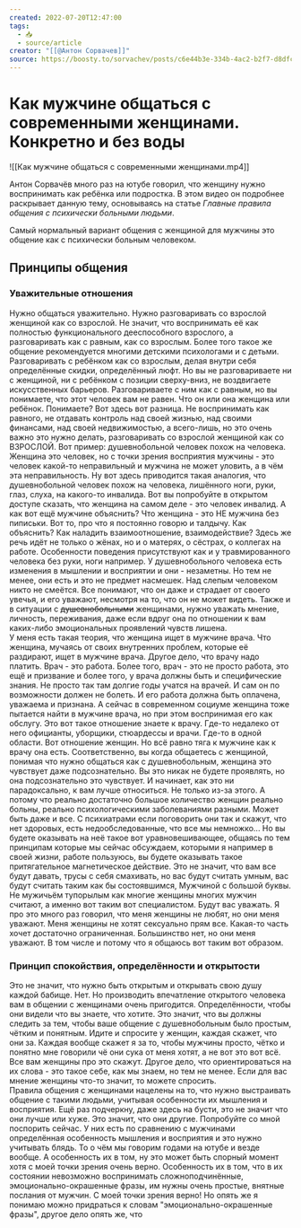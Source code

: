 ```yaml
---
created: 2022-07-20T12:47:00
tags:
  - 📥
  - source/article
creator: "[[@Антон Сорвачев]]"
source: https://boosty.to/sorvachev/posts/c6e44b3e-334b-4ac2-b2f7-d8dfc0d11c3c?share=post_link
---
```


# Как мужчине общаться с современными женщинами. Конкретно и без воды

![[Как мужчине общаться с современными женщинами.mp4]]

Антон Сорвачёв много раз на ютубе говорил, что женщину нужно воспринимать как ребёнка или подростка. В этом видео он подробнее раскрывает данную тему, основываясь на статье *Главные правила общения с психически больными людьми*.

Самый нормальный вариант общения с женщиной для мужчины это общение как с психически больным человеком.

## Принципы общения

### **Уважительные отношения**

Нужно общаться уважительно. Нужно разговаривать со взрослой женщиной как со взрослой. Не значит, что воспринимать её как полностью функционального дееспособного взрослого, а разговаривать как с равным, как со взрослым. Более того такое же общение рекомендуется многими детскими психологами и с детьми. Разговаривать с ребёнком как со взрослым, делая внутри себя определённые скидки, определённый люфт. Но вы не разговариваете ни с женщиной, ни с ребёнком с позиции сверху-вниз, не воздвигаете искусственных барьеров. Разговариваете с ним как с равным, но вы понимаете, что этот человек вам не равен. Что он или она женщина или ребёнок. Понимаете? Вот здесь вот разница. Не воспринимать как равного, не отдавать контроль над своей жизнью, над своими финансами, над своей недвижимостью, а всего-лишь, но это очень важно это нужно делать, разговаривать со взрослой женщиной как со ВЗРОСЛОЙ. Вот пример: душевнобольной человек похож на человека. Женщина это человек, но с точки зрения восприятия мужчины - это человек какой-то неправильный и мужчина не может уловить, а в чём эта неправильность. Ну вот здесь приводится такая аналогия, что душевнобольной человек похож на человека, лишённого ноги, руки, глаз, слуха, на какого-то инвалида. Вот вы попробуйте в открытом доступе сказать, что женщина на самом деле - это человек инвалид. А как вот ещё мужчине объяснить? Что женщина - это НЕ мужчина без пиписьки. Вот то, про что я постоянно говорю и талдычу. Как объяснить? Как наладить взаимоотношение, взаимодействие? Здесь же речь идёт не только о жёнах, но и о матерях, о сёстрах, о коллегах на работе. Особенности поведения присутствуют как и у травмированного человека без руки, ноги например. У душевнобольного человека есть изменения в мышлении и восприятии и они - незаметны. Но тем не менее, они есть и это не предмет насмешек. Над слепым человеком никто не смеётся. Все понимают, что он даже и страдает от своего увечья, и его уважают, несмотря на то, что он не может видеть. Также и в ситуации с ~~душевнобольными~~ женщинами, нужно уважать мнение, личность, переживания, даже если вдруг она по отношении к вам каких-либо эмоциональных проявлений чувств лишена.  
У меня есть такая теория, что женщина ищет в мужчине врача. Что женщина, мучаясь от своих внутренних проблем, которые её раздирают, ищет в мужчине врача. Другое дело, что врачу надо платить. Врач - это работа. Более того, врач - это не просто работа, это ещё и призвание и более того, у врача должны быть и специфические знания. Не просто так там долгие годы учатся на врачей. И сам он по возможности должен не болеть. И его работа должна быть оплачена, уважаема и признана. А сейчас в современном социуме женщина тоже пытается найти в мужчине врача, но при этом воспринимая его как обслугу. Это вот такое отношение знаете к врачу. Где-то недалеко от него официанты, уборщики, стюардессы и врачи. Где-то в одной области. Вот отношение женщин. Но всё равно тяга к мужчине как к врачу она есть. Соответственно, вы когда общаетесь с женщиной, понимая что нужно общаться как с душевнобольным, женщина это чувствует даже подсознательно. Вы это никак не будете проявлять, но она подсознательно это чувствует. И начинает, как это ни парадоксально, к вам лучше относиться. Не только из-за этого. А потому что реально достаточно большое количество женщин реально больны, реально психологическими заболеваниями разными. Может быть даже и все. С психиатрами если поговорить они так и скажут, что нет здоровых, есть недообследованные, что все мы немножко... Но вы будете оказывать на неё такое вот уравновешивающее, общаясь по тем принципам которые мы сейчас обсуждаем, которыми я например в своей жизни, работе пользуюсь, вы будете оказывать такое притягательное магнетическое действие. Это не значит, что вам все будут давать, трусы с себя смахивать, но вас будут считать умным, вас будут считать таким как бы состоявшимся, Мужчиной с большой буквы. Не мужичьём тупорылым как многие женщины многих мужчин считают, а именно вот таким вот специалистом. Будут вас уважать. Я про это много раз говорил, что меня женщины не любят, но они меня уважают. Меня женщины не хотят сексуально прям все. Какая-то часть хочет достаточно ограниченная. Большинство нет, но они меня уважают. В том числе и потому что я общаюсь вот таким вот образом.

### Принцип спокойствия, определённости и открытости

Это не значит, что нужно быть открытым и открывать свою душу каждой бабище. Нет. Но производить впечатление открытого человека вам в общении с женщинами очень пригодится. Определённости, чтобы они видели что вы знаете, что хотите. Это значит, что вы должны следить за тем, чтобы ваше общение с душевнобольным было простым, чётким и понятным. Идите и спросите у женщин, каждая скажет, что они за. Каждая вообще скажет я за то, чтобы мужчины просто, чётко и понятно мне говорили чё они сука от меня хотят, а не вот это вот всё. Все вам женщины про это скажут. Другое дело, что ориентироваться на их слова - это такое себе, как мы знаем, но тем не менее. Если для вас мнение женщины что-то значит, то можете спросить.  
Правила общения с женщинами нацелены на то, что нужно выстраивать общение с такими людьми, учитывая особенности их мышления и восприятия. Ещё раз подчеркну, даже здесь на бусти, это не значит что они лучше или хуже. Это значит, что они другие. Попробуйте со мной поспорить сейчас. У них есть по сравнению с мужчинами определённая особенность мышления и восприятия и это нужно учитывать блядь. То о чём мы говорим годами на ютубе и везде вообще. А особенность их в том, ну это может быть спорный момент хотя с моей точки зрения очень верно. Особенность их в том, что в их состоянии невозможно воспринимать сложноподчинённые, эмоционально-окрашенные фразы, им нужны очень простые, внятные послания от мужчин. С моей точки зрения верно! Но опять же я понимаю можно придраться к словам "эмоционально-окрашенные фразы", другое дело опять же, что 